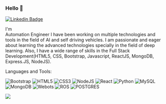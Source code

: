 ### Hello 👋

[![Linkedin Badge](https://img.shields.io/badge/-Aswanth-blue?style=flat-square&logo=Linkedin&logoColor=white&link=https://www.linkedin.com/in/saiaswanth/)](https://www.linkedin.com/in/saiaswanth/)


I'm  
Automation Engineer 
I have been working on multiple technologies and tools in the field of AI and self driving vehicles. I am passionate and eager about learning the advanced technologies specially in the field of deep learning. Also, I have a wide range of skills in the Full Stack Development(HTML5, CSS, Bootstrap, Javascript, ReactJS, MongoDB, Express.JS, NodeJS).


Languages and Tools:


 <img alt="Bootstrap" src="https://img.shields.io/badge/bootstrap-%23563D7C.svg?style=flat-square&logo=bootstrap&logoColor=white"/> <img alt="HTML5" src="https://img.shields.io/badge/html5-%23E34F26.svg?style=flat-square&logo=html5&logoColor=white"/> <img alt="CSS3" src="https://img.shields.io/badge/css3-%231572B6.svg?style=flat-square&logo=css3&logoColor=white"/> <img alt="NodeJS" src="https://img.shields.io/badge/node.js-%2343853D.svg?style=flat-square&logo=node-dot-js&logoColor=white"/> <img alt="React" src="https://img.shields.io/badge/react-%2320232a.svg?style=flat-square&logo=react&logoColor=%2361DAFB"/> <img alt="Python" src="https://img.shields.io/badge/Python-Programing%20language-yellowgreen.svg?flat-square&logo=angular&logoColor=white"/> <img alt="MySQL" src="https://img.shields.io/badge/mysql-%2300f.svg?style=flat-square&logo=mysql&logoColor=white"/> <img alt="MongoDB" src ="https://img.shields.io/badge/MongoDB-%234ea94b.svg?style=flat-square&logo=mongodb&logoColor=white"/> <img alt= "Webots" src ="https://img.shields.io/badge/webots-simulation-green.svg?style=flat-square&logo=mongodb&logoColor=white"/> <img alt= "ROS" src ="https://img.shields.io/badge/ros-%230A0FF9.svg?style=for-the-badge&logo=ros&logoColor=white"/> <img alt= "POSTGRES" src ="https://img.shields.io/badge/postgres-%23316192.svg?style=for-the-badge&logo=postgresql&logoColor=white"/> 

![](https://activity-graph.herokuapp.com/graph?username=Aswanthmulupuri&theme=react-dark&area=true)
